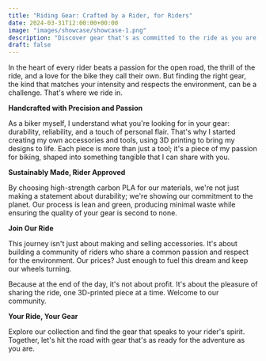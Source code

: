 ```yaml
---
title: "Riding Gear: Crafted by a Rider, for Riders"
date: 2024-03-31T12:00:00+00:00
image: "images/showcase/showcase-1.png"
description: "Discover gear that's as committed to the ride as you are."
draft: false
---
```


In the heart of every rider beats a passion for the open road, the thrill of the ride, and a love for the bike they call their own. But finding the right gear, the kind that matches your intensity and respects the environment, can be a challenge. That's where we ride in.

**Handcrafted with Precision and Passion**

As a biker myself, I understand what you're looking for in your gear: durability, reliability, and a touch of personal flair. That's why I started creating my own accessories and tools, using 3D printing to bring my designs to life. Each piece is more than just a tool; it's a piece of my passion for biking, shaped into something tangible that I can share with you.

**Sustainably Made, Rider Approved**

By choosing high-strength carbon PLA for our materials, we're not just making a statement about durability; we're showing our commitment to the planet. Our process is lean and green, producing minimal waste while ensuring the quality of your gear is second to none.

**Join Our Ride**

This journey isn't just about making and selling accessories. It's about building a community of riders who share a common passion and respect for the environment. Our prices? Just enough to fuel this dream and keep our wheels turning.

Because at the end of the day, it's not about profit. It's about the pleasure of sharing the ride, one 3D-printed piece at a time. Welcome to our community.

**Your Ride, Your Gear**

Explore our collection and find the gear that speaks to your rider's spirit. Together, let's hit the road with gear that's as ready for the adventure as you are.
